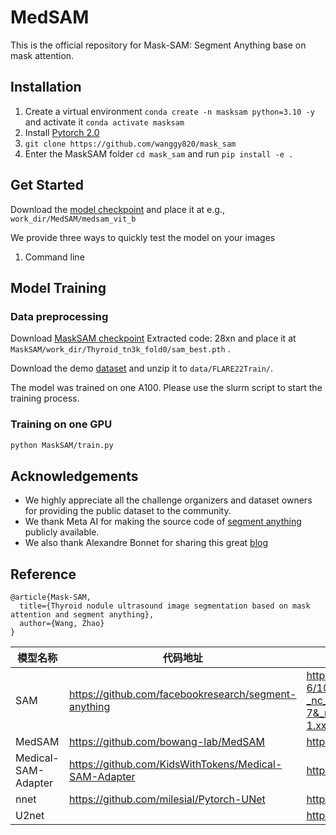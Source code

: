 # MedSAM
This is the official repository for Mask-SAM: Segment Anything base on mask attention.



## Installation
1. Create a virtual environment `conda create -n masksam python=3.10 -y` and activate it `conda activate masksam`
2. Install [Pytorch 2.0](https://pytorch.org/get-started/locally/)
3. `git clone https://github.com/wanggy820/mask_sam`
4. Enter the MaskSAM folder `cd mask_sam` and run `pip install -e .`


## Get Started
Download the [model checkpoint](https://drive.google.com/drive/folders/1ETWmi4AiniJeWOt6HAsYgTjYv_fkgzoN?usp=drive_link) and place it at e.g., `work_dir/MedSAM/medsam_vit_b`

We provide three ways to quickly test the model on your images

1. Command line


## Model Training

### Data preprocessing

Download [MaskSAM checkpoint](https://pan.baidu.com/s/1GGkBEwOf76wmz0mAEb7HEA) Extracted code: 28xn and place it at `MaskSAM/work_dir/Thyroid_tn3k_fold0/sam_best.pth` .

Download the demo [dataset](https://drive.google.com/file/d/1reHyY5eTZ5uePXMVMzFOq5j3eFOSp50F/view?usp=sharing) and unzip it to `data/FLARE22Train/`.


The model was trained on one A100. Please use the slurm script to start the training process.

### Training on one GPU

```bash
python MaskSAM/train.py
```


## Acknowledgements
- We highly appreciate all the challenge organizers and dataset owners for providing the public dataset to the community.
- We thank Meta AI for making the source code of [segment anything](https://github.com/facebookresearch/segment-anything) publicly available.
- We also thank Alexandre Bonnet for sharing this great [blog](https://encord.com/blog/learn-how-to-fine-tune-the-segment-anything-model-sam/)


## Reference

```
@article{Mask-SAM,
  title={Thyroid nodule ultrasound image segmentation based on mask attention and segment anything},
  author={Wang, Zhao}
}
```

| 模型名称 | 代码地址                                                 | 论文   |
|-------|------------------------------------------------------|------|
| SAM  | https://github.com/facebookresearch/segment-anything | https://scontent-hkg4-1.xx.fbcdn.net/v/t39.2365-6/10000000_900554171201033_1602411987825904100_n.pdf?_nc_cat=100&ccb=1-7&_nc_sid=3c67a6&_nc_ohc=OmDpjYX2c7AAb6zDL3f&_nc_ht=scontent-hkg4-1.xx&oh=00_AfAb9mHKqMHPpgVILiETJsHihg0nd1PU7MIOw7sEvv3vCQ&oe=6622BAA7 |
|MedSAM| https://github.com/bowang-lab/MedSAM                 |https://www.nature.com/articles/s41467-024-44824-z|
|Medical-SAM-Adapter| https://github.com/KidsWithTokens/Medical-SAM-Adapter |https://arxiv.org/abs/2304.12620|
|nnet| https://github.com/milesial/Pytorch-UNet|https://arxiv.org/pdf/1505.04597v1.pdf|
|U2net|                                                      |https://arxiv.org/pdf/2005.09007.pdf|


